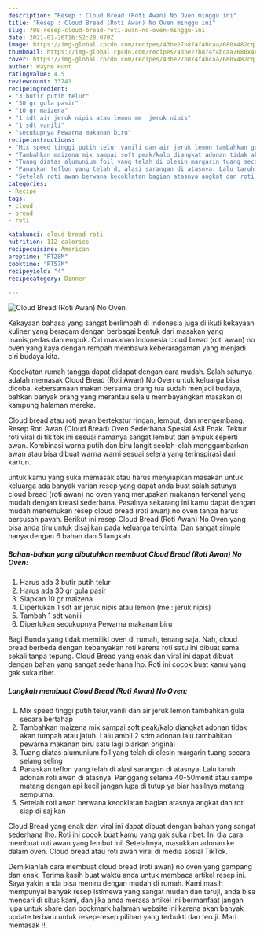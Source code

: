 ```yaml
---
description: "Resep : Cloud Bread (Roti Awan) No Oven minggu ini"
title: "Resep : Cloud Bread (Roti Awan) No Oven minggu ini"
slug: 708-resep-cloud-bread-roti-awan-no-oven-minggu-ini
date: 2021-01-26T16:52:28.070Z
image: https://img-global.cpcdn.com/recipes/43be27b874f4bcaa/680x482cq70/cloud-bread-roti-awan-no-oven-foto-resep-utama.jpg
thumbnail: https://img-global.cpcdn.com/recipes/43be27b874f4bcaa/680x482cq70/cloud-bread-roti-awan-no-oven-foto-resep-utama.jpg
cover: https://img-global.cpcdn.com/recipes/43be27b874f4bcaa/680x482cq70/cloud-bread-roti-awan-no-oven-foto-resep-utama.jpg
author: Wayne Hunt
ratingvalue: 4.5
reviewcount: 33741
recipeingredient:
- "3 butir putih telur"
- "30 gr gula pasir"
- "10 gr maizena"
- "1 sdt air jeruk nipis atau lemon me  jeruk nipis"
- "1 sdt vanili"
- "secukupnya Pewarna makanan biru"
recipeinstructions:
- "Mix speed tinggi putih telur,vanili dan air jeruk lemon tambahkan gula secara bertahap"
- "Tambahkan maizena mix sampai soft peak/kalo diangkat adonan tidak akan tumpah atau jatuh. Lalu ambil 2 sdm adonan lalu tambahkan pewarna makanan biru satu lagi biarkan original"
- "Tuang diatas alumunium foil yang telah di olesin margarin tuang secara selang seling"
- "Panaskan teflon yang telah di alasi sarangan di atasnya. Lalu taruh adonan roti awan di atasnya. Panggang selama 40-50menit atau sampe matang dengan api kecil jangan lupa di tutup ya biar hasilnya matang sempurna."
- "Setelah roti awan berwana kecoklatan bagian atasnya angkat dan roti siap di sajikan"
categories:
- Recipe
tags:
- cloud
- bread
- roti

katakunci: cloud bread roti 
nutrition: 112 calories
recipecuisine: American
preptime: "PT28M"
cooktime: "PT57M"
recipeyield: "4"
recipecategory: Dinner

---
```



![Cloud Bread (Roti Awan) No Oven](https://img-global.cpcdn.com/recipes/43be27b874f4bcaa/680x482cq70/cloud-bread-roti-awan-no-oven-foto-resep-utama.jpg)

Kekayaan bahasa yang sangat berlimpah di Indonesia juga di ikuti kekayaan kuliner yang beragam dengan berbagai bentuk dari masakan yang manis,pedas dan empuk. Ciri makanan Indonesia cloud bread (roti awan) no oven yang kaya dengan rempah membawa keberaragaman yang menjadi ciri budaya kita.


Kedekatan rumah tangga dapat didapat dengan cara mudah. Salah satunya adalah memasak Cloud Bread (Roti Awan) No Oven untuk keluarga bisa dicoba. kebersamaan makan bersama orang tua sudah menjadi budaya, bahkan banyak orang yang merantau selalu membayangkan masakan di kampung halaman mereka.

Cloud bread atau roti awan bertekstur ringan, lembut, dan mengembang. Resep Roti Awan (Cloud Bread) Oven Sederhana Spesial Asli Enak. Tektur roti viral di tik tok ini sesuai namanya sangat lembut dan empuk seperti awan. Kombinasi warna putih dan biru langit seolah-olah menggambarkan awan atau bisa dibuat warna warni sesuai selera yang terinspirasi dari kartun.

untuk kamu yang suka memasak atau harus menyiapkan masakan untuk keluarga ada banyak varian resep yang dapat anda buat salah satunya cloud bread (roti awan) no oven yang merupakan makanan terkenal yang mudah dengan kreasi sederhana. Pasalnya sekarang ini kamu dapat dengan mudah menemukan resep cloud bread (roti awan) no oven tanpa harus bersusah payah.
Berikut ini resep Cloud Bread (Roti Awan) No Oven yang bisa anda tiru untuk disajikan pada keluarga tercinta. Dan sangat simple hanya dengan 6 bahan dan 5 langkah.


<!--inarticleads1-->

##### Bahan-bahan yang dibutuhkan membuat Cloud Bread (Roti Awan) No Oven:

1. Harus ada 3 butir putih telur
1. Harus ada 30 gr gula pasir
1. Siapkan 10 gr maizena
1. Diperlukan 1 sdt air jeruk nipis atau lemon (me : jeruk nipis)
1. Tambah 1 sdt vanili
1. Diperlukan secukupnya Pewarna makanan biru


Bagi Bunda yang tidak memiliki oven di rumah, tenang saja. Nah, cloud bread berbeda dengan kebanyakan roti karena roti satu ini dibuat sama sekali tanpa tepung. Cloud Bread yang enak dan viral ini dapat dibuat dengan bahan yang sangat sederhana lho. Roti ini cocok buat kamu yang gak suka ribet. 

<!--inarticleads2-->

##### Langkah membuat  Cloud Bread (Roti Awan) No Oven:

1. Mix speed tinggi putih telur,vanili dan air jeruk lemon tambahkan gula secara bertahap
1. Tambahkan maizena mix sampai soft peak/kalo diangkat adonan tidak akan tumpah atau jatuh. Lalu ambil 2 sdm adonan lalu tambahkan pewarna makanan biru satu lagi biarkan original
1. Tuang diatas alumunium foil yang telah di olesin margarin tuang secara selang seling
1. Panaskan teflon yang telah di alasi sarangan di atasnya. Lalu taruh adonan roti awan di atasnya. Panggang selama 40-50menit atau sampe matang dengan api kecil jangan lupa di tutup ya biar hasilnya matang sempurna.
1. Setelah roti awan berwana kecoklatan bagian atasnya angkat dan roti siap di sajikan


Cloud Bread yang enak dan viral ini dapat dibuat dengan bahan yang sangat sederhana lho. Roti ini cocok buat kamu yang gak suka ribet. Ini dia cara membuat roti awan yang lembut ini! Setelahnya, masukkan adonan ke dalam oven. Cloud bread atau roti awan viral di media sosial TikTok. 

Demikianlah cara membuat cloud bread (roti awan) no oven yang gampang dan enak. Terima kasih buat waktu anda untuk membaca artikel resep ini. Saya yakin anda bisa meniru dengan mudah di rumah. Kami masih mempunyai banyak resep istimewa yang sangat mudah dan teruji, anda bisa mencari di situs kami, dan jika anda merasa artikel ini bermanfaat jangan lupa untuk share dan bookmark halaman website ini karena akan banyak update terbaru untuk resep-resep pilihan yang terbukti dan teruji. Mari memasak !!. 
